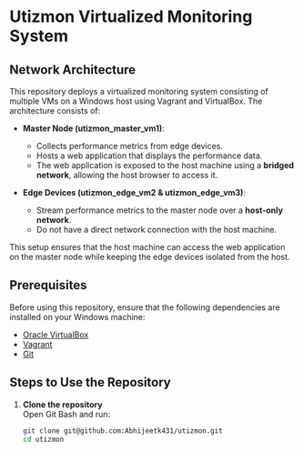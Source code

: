 # Utizmon Virtualized Monitoring System

## Network Architecture

This repository deploys a virtualized monitoring system consisting of multiple VMs on a Windows host using Vagrant and VirtualBox. The architecture consists of:

- **Master Node (utizmon_master_vm1)**:

  - Collects performance metrics from edge devices.
  - Hosts a web application that displays the performance data.
  - The web application is exposed to the host machine using a **bridged network**, allowing the host browser to access it.

- **Edge Devices (utizmon_edge_vm2 & utizmon_edge_vm3)**:
  - Stream performance metrics to the master node over a **host-only network**.
  - Do not have a direct network connection with the host machine.

This setup ensures that the host machine can access the web application on the master node while keeping the edge devices isolated from the host.

## Prerequisites

Before using this repository, ensure that the following dependencies are installed on your Windows machine:

- [Oracle VirtualBox](https://www.virtualbox.org/)
- [Vagrant](https://www.vagrantup.com/)
- [Git](https://git-scm.com/)

## Steps to Use the Repository

1. **Clone the repository**  
   Open Git Bash and run:
   ```sh
   git clone git@github.com:Abhijeetk431/utizmon.git
   cd utizmon
   ```
